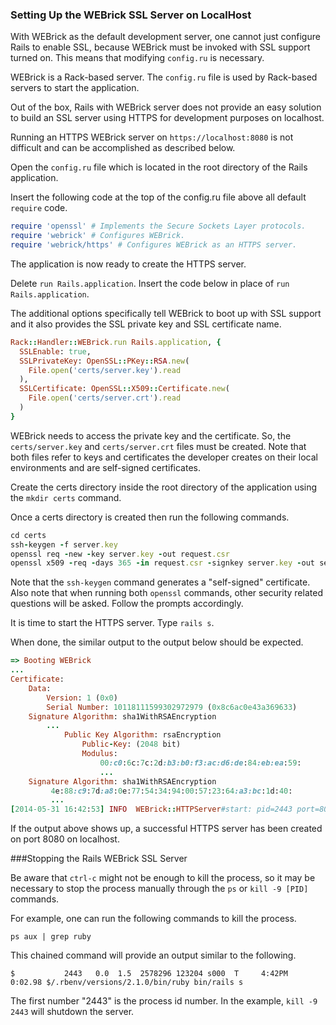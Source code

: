 ### Setting Up the WEBrick SSL Server on LocalHost

With WEBrick as the default development server, one cannot just configure Rails to enable SSL, because WEBrick must be invoked with SSL support turned on.  This means that modifying `config.ru` is necessary.

WEBrick is a Rack-based server.  The `config.ru` file is used by Rack-based servers to start the application.

Out of the box, Rails with WEBrick server does not provide an easy solution to build an SSL server using HTTPS for development purposes on localhost.

Running an HTTPS WEBrick server on `https://localhost:8080` is not difficult and can be accomplished as described below.  

Open the `config.ru` file which is located in the root directory of the Rails application.  

Insert the following code at the top of the config.ru file above all default `require` code.

```ruby
require 'openssl' # Implements the Secure Sockets Layer protocols.
require 'webrick' # Configures WEBrick.
require 'webrick/https' # Configures WEBrick as an HTTPS server.
```

The application is now ready to create the HTTPS server.

Delete `run Rails.application`.  Insert the code below in place of `run Rails.application`.  

The additional options specifically tell WEBrick to boot up with SSL support and it also provides the SSL private key and SSL certificate name.

```ruby
Rack::Handler::WEBrick.run Rails.application, {
  SSLEnable: true,
  SSLPrivateKey: OpenSSL::PKey::RSA.new(
    File.open('certs/server.key').read
  ),
  SSLCertificate: OpenSSL::X509::Certificate.new(
    File.open('certs/server.crt').read
  )
}
```
WEBrick needs to access the private key and the certificate.  So, the `certs/server.key` and `certs/server.crt` files must  be created.  Note that both files refer to keys and certificates the developer creates on their local environments and are self-signed certificates.

Create the certs directory inside the root directory of the application using the `mkdir certs` command.

Once a certs directory is created then run the following commands.
```ruby
cd certs
ssh-keygen -f server.key
openssl req -new -key server.key -out request.csr
openssl x509 -req -days 365 -in request.csr -signkey server.key -out server.crt
```
Note that the `ssh-keygen` command generates a "self-signed" certificate.  Also note that when running both `openssl` commands, other security related questions will be asked.  Follow the prompts accordingly.

It is time to start the HTTPS server.
Type `rails s`.

When done, the similar output to the output below should be expected.

```ruby
=> Booting WEBrick
...
Certificate:
    Data:
        Version: 1 (0x0)
        Serial Number: 10118111599302972979 (0x8c6ac0e43a369633)
    Signature Algorithm: sha1WithRSAEncryption
        ...
            Public Key Algorithm: rsaEncryption
                Public-Key: (2048 bit)
                Modulus:
                    00:c0:6c:7c:2d:b3:b0:f3:ac:d6:de:84:eb:ea:59:
                    ...
    Signature Algorithm: sha1WithRSAEncryption
         4e:88:c9:7d:a8:0e:77:54:34:94:00:57:23:64:a3:bc:1d:40:
         ...
[2014-05-31 16:42:53] INFO  WEBrick::HTTPServer#start: pid=2443 port=8080
```
If the output above shows up, a successful HTTPS server has been created on port 8080 on localhost.

###Stopping the Rails WEBrick SSL Server

Be aware that `ctrl-c` might not be enough to kill the process, so it may be necessary to stop the process manually through the `ps` or `kill -9 [PID]` commands.

For example, one can run the following commands to kill the process.

`ps aux | grep ruby`

This chained command will provide an output similar to the following.

`$           2443   0.0  1.5  2578296 123204 s000  T     4:42PM   0:02.98 $/.rbenv/versions/2.1.0/bin/ruby bin/rails s`

The first number "2443" is the process id number.  In the example, `kill -9 2443` will shutdown the server.
